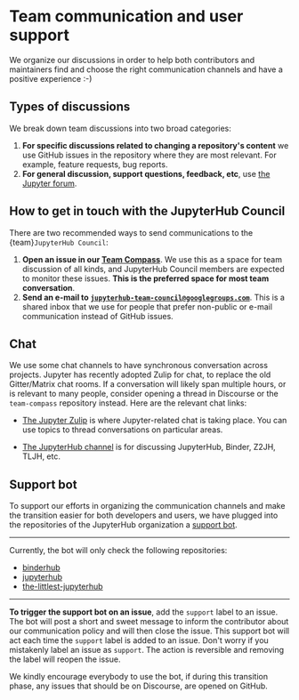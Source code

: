 # Team communication and user support

We organize our discussions in order to help both contributors and
maintainers find and choose the right communication channels and have a positive experience :-)

## Types of discussions

We break down team discussions into two broad categories:

1. **For specific discussions related to changing a repository's content** we use GitHub issues in the repository where they are most relevant. For example, feature requests, bug reports.
2. **For general discussion, support questions, feedback, etc**, use [the Jupyter forum](https://discourse.jupyter.org/).

## How to get in touch with the JupyterHub Council

There are two recommended ways to send communications to the {team}`JupyterHub Council`:

1. **Open an issue in our [Team Compass](https://github.com/jupyterhub/team-compass/issues)**. We use this as a space for team discussion of all kinds, and JupyterHub Council members are expected to monitor these issues. **This is the preferred space for most team conversation**.
2. **Send an e-mail to [`jupyterhub-team-council@googlegroups.com`](mailto:jupyterhub-team-council@googlegroups.com)**. This is a shared inbox that we use for people that prefer non-public or e-mail communication instead of GitHub issues.

## Chat

We use some chat channels to have synchronous conversation across projects.
Jupyter has recently adopted Zulip for chat, to replace the old Gitter/Matrix chat rooms.
If a conversation will likely span multiple hours, or is relevant to many people, consider opening a thread in Discourse or the `team-compass` repository instead.
Here are the relevant chat links:

* [The Jupyter Zulip](https://jupyter.zulipchat.com) is where Jupyter-related chat is taking place.
  You can use topics to thread conversations on particular areas.

* [The JupyterHub channel](https://jupyter.zulipchat.com/#narrow/channel/469744-jupyterhub) is for
  discussing JupyterHub, Binder, Z2JH, TLJH, etc.

## Support bot

To support our efforts in organizing the communication channels and make the
transition easier for both developers and users, we have plugged into the repositories
of the JupyterHub organization a [support bot](https://github.com/jupyterhub/.github/blob/master/.github/support.yml).

---
Currently, the bot will only check the following repositories:
* [binderhub](https://github.com/jupyterhub/binderhub)
* [jupyterhub](https://github.com/jupyterhub/jupyterhub)
* [the-littlest-jupyterhub](https://github.com/jupyterhub/the-littlest-jupyterhub)
---

**To trigger the support bot on an issue**, add the `support` label to an issue.
The bot will post a short and sweet message to inform the contributor about our communication policy
and will then close the issue. This support bot will act each time the `support` label is added
to an issue. Don't worry if you mistakenly label an issue as `support`. The action is reversible
and removing the label will reopen the issue.

We kindly encourage everybody to use the bot, if during this transition phase, any issues that
should be on Discourse, are opened on GitHub.
